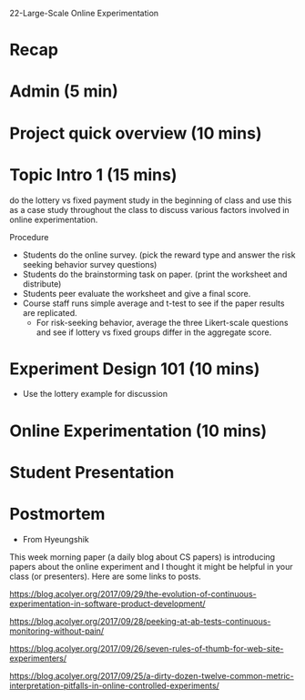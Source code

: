 22-Large-Scale Online Experimentation

# Recap


# Admin (5 min)

# Project quick overview (10 mins)


# Topic Intro 1 (15 mins)

do the lottery vs fixed payment study in the beginning of class
and use this as a case study throughout the class to discuss
various factors involved in online experimentation.

Procedure
- Students do the online survey. (pick the reward type and answer the risk seeking behavior survey questions)
- Students do the brainstorming task on paper. (print the worksheet and distribute)
- Students peer evaluate the worksheet and give a final score.
- Course staff runs simple average and t-test to see if the paper results are replicated.
	- For risk-seeking behavior, average the three Likert-scale questions and see if lottery vs fixed groups differ in the aggregate score.


# Experiment Design 101 (10 mins)
- Use the lottery example for discussion


# Online Experimentation (10 mins)



# Student Presentation


# Postmortem

- From Hyeungshik

This week morning paper (a daily blog about CS papers) is introducing papers about the online experiment and I thought it might be helpful in your class (or presenters). Here are some links to posts.

https://blog.acolyer.org/2017/09/29/the-evolution-of-continuous-experimentation-in-software-product-development/

https://blog.acolyer.org/2017/09/28/peeking-at-ab-tests-continuous-monitoring-without-pain/

https://blog.acolyer.org/2017/09/26/seven-rules-of-thumb-for-web-site-experimenters/

https://blog.acolyer.org/2017/09/25/a-dirty-dozen-twelve-common-metric-interpretation-pitfalls-in-online-controlled-experiments/
